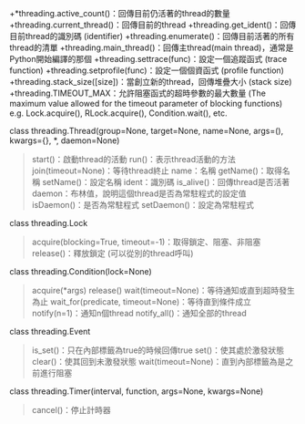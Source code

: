 +*threading.active_count()：回傳目前仍活著的thread的數量
+threading.current_thread()：回傳目前的thread
+threading.get_ident()：回傳目前thread的識別碼 (identifier)
+threading.enumerate()：回傳目前活著的所有thread的清單
+threading.main_thread()：回傳主thread(main thread)，通常是Python開始編譯的那個
+threading.settrace(func)：設定一個追蹤函式 (trace function)
+threading.setprofile(func)：設定一個個資函式 (profile function)
+threading.stack_size([size])：當創立新的thread，回傳堆疊大小 (stack size)
+threading.TIMEOUT_MAX：允許阻塞函式的超時參數的最大數量 (The maximum value allowed for the timeout parameter of blocking functions)  e.g. Lock.acquire(), RLock.acquire(), Condition.wait(), etc.

class threading.Thread(group=None, target=None, name=None, args=(), kwargs={}, *, daemon=None)
>    start()：啟動thread的活動
>    run()：表示thread活動的方法
>    join(timeout=None)：等待thread終止
>    name：名稱
>    getName()：取得名稱
>    setName()：設定名稱
>    ident：識別碼
>    is_alive()：回傳thread是否活著
>    daemon：布林值，說明這個thread是否為常駐程式的設定值
>    isDaemon()：是否為常駐程式
>    setDaemon()：設定為常駐程式

class threading.Lock
>    acquire(blocking=True, timeout=-1)：取得鎖定、阻塞、非阻塞
>    release()：釋放鎖定 (可以從別的thread呼叫)

class threading.Condition(lock=None)
>    acquire(*args)
>    release()
>    wait(timeout=None)：等待通知或直到超時發生為止
>    wait_for(predicate, timeout=None)：等待直到條件成立
>    notify(n=1)：通知n個thread
>    notify_all()：通知全部的thread

class threading.Event
>    is_set()：只在內部標籤為true的時候回傳true
>    set()：使其處於激發狀態
>    clear()：使其回到未激發狀態
>    wait(timeout=None)：直到內部標籤為是之前進行阻塞

class threading.Timer(interval, function, args=None, kwargs=None)
>    cancel()：停止計時器
